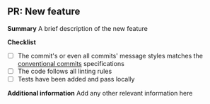## PR: New feature

**Summary**
A brief description of the new feature

**Checklist**

- [ ] The commit's or even all commits' message styles matches the [conventional commits](https://www.conventionalcommits.org/en/v1.0.0/) specifications
- [ ] The code follows all linting rules
- [ ] Tests have been added and pass locally

**Additional information**
Add any other relevant information here
